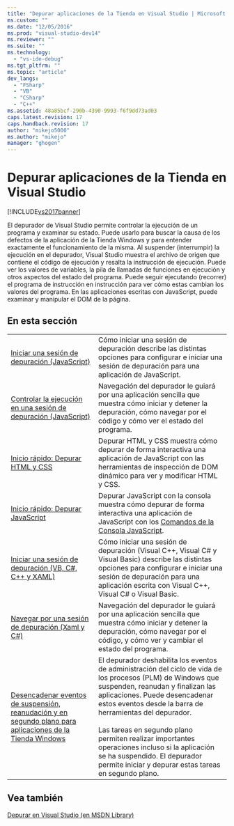 ```yaml
---
title: "Depurar aplicaciones de la Tienda en Visual Studio | Microsoft Docs"
ms.custom: ""
ms.date: "12/05/2016"
ms.prod: "visual-studio-dev14"
ms.reviewer: ""
ms.suite: ""
ms.technology: 
  - "vs-ide-debug"
ms.tgt_pltfrm: ""
ms.topic: "article"
dev_langs: 
  - "FSharp"
  - "VB"
  - "CSharp"
  - "C++"
ms.assetid: 48a85bcf-290b-4390-9993-f6f9dd73ad03
caps.latest.revision: 17
caps.handback.revision: 17
author: "mikejo5000"
ms.author: "mikejo"
manager: "ghogen"
---
```

# Depurar aplicaciones de la Tienda en Visual Studio
[!INCLUDE[vs2017banner](../code-quality/includes/vs2017banner.md)]

El depurador de Visual Studio permite controlar la ejecución de un programa y examinar su estado. Puede usarlo para buscar la causa de los defectos de la aplicación de la Tienda Windows y para entender exactamente el funcionamiento de la misma. Al suspender \(interrumpir\) la ejecución en el depurador, Visual Studio muestra el archivo de origen que contiene el código de ejecución y resalta la instrucción de ejecución. Puede ver los valores de variables, la pila de llamadas de funciones en ejecución y otros aspectos del estado del programa. Puede seguir ejecutando \(recorrer\) el programa de instrucción en instrucción para ver cómo estas cambian los valores del programa. En las aplicaciones escritas con JavaScript, puede examinar y manipular el DOM de la página.  
  
## En esta sección  
  
|||  
|-|-|  
|[Iniciar una sesión de depuración \(JavaScript\)](../debugger/start-a-debugging-session-for-store-apps-in-visual-studio-javascript.md)|Cómo iniciar una sesión de depuración describe las distintas opciones para configurar e iniciar una sesión de depuración para una aplicación de JavaScript.|  
|[Controlar la ejecución en una sesión de depuración \(JavaScript\)](../debugger/control-execution-of-a-store-app-in-a-visual-studio-debug-session-for-windows-store-apps-javascript.md)|Navegación del depurador le guiará por una aplicación sencilla que muestra cómo iniciar y detener la depuración, cómo navegar por el código y cómo ver el estado del programa.|  
|[Inicio rápido: Depurar HTML y CSS](../debugger/quickstart-debug-html-and-css.md)|Depurar HTML y CSS muestra cómo depurar de forma interactiva una aplicación de JavaScript con las herramientas de inspección de DOM dinámico para ver y modificar HTML y CSS.|  
|[Inicio rápido: Depurar JavaScript](../debugger/quickstart-debug-javascript-using-the-console.md)|Depurar JavaScript con la consola muestra cómo depurar de forma interactiva una aplicación de JavaScript con los [Comandos de la Consola JavaScript](../debugger/javascript-console-commands.md).|  
|[Iniciar una sesión de depuración \(VB, C\#, C\+\+ y XAML\)](../debugger/start-a-debugging-session-for-a-store-app-in-visual-studio-vb-csharp-cpp-and-xaml.md)|Cómo iniciar una sesión de depuración \(Visual C\+\+, Visual C\# y Visual Basic\) describe las distintas opciones para configurar e iniciar una sesión de depuración para una aplicación escrita con Visual C\+\+, Visual C\# o Visual Basic.|  
|[Navegar por una sesión de depuración \(Xaml y C\#\)](../debugger/navigate-a-debugging-session-in-visual-studio-xaml-and-csharp.md)|Navegación del depurador le guiará por una aplicación sencilla que muestra cómo iniciar y detener la depuración, cómo navegar por el código, y cómo ver y cambiar el estado del programa.|  
|[Desencadenar eventos de suspensión, reanudación y en segundo plano para aplicaciones de la Tienda Windows](../debugger/how-to-trigger-suspend-resume-and-background-events-for-windows-store-apps-in-visual-studio.md)|El depurador deshabilita los eventos de administración del ciclo de vida de los procesos \(PLM\) de Windows que suspenden, reanudan y finalizan las aplicaciones. Puede desencadenar estos eventos desde la barra de herramientas del depurador.<br /><br /> Las tareas en segundo plano permiten realizar importantes operaciones incluso si la aplicación se ha suspendido. El depurador permite iniciar y depurar estas tareas en segundo plano.|  
  
## Vea también  
 [Depurar en Visual Studio \(en MSDN Library\)](http://go.microsoft.com/fwlink/?LinkID=226896)